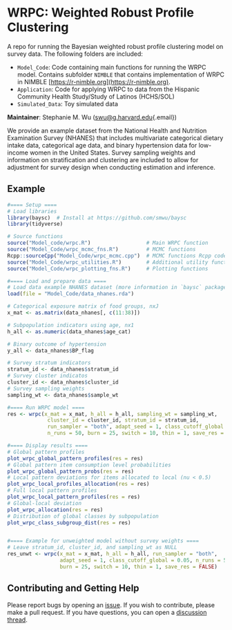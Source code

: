 # **WRPC**: Weighted Robust Profile Clustering

A repo for running the Bayesian weighted robust profile clustering model on survey data. The following folders are included:

- `Model_Code`: Code containing main functions for running the WRPC model. Contains subfolder `NIMBLE` that contains implementation of WRPC in NIMBLE [https://r-nimble.org](https://r-nimble.org).
- `Application`: Code for applying WRPC to data from the Hispanic Community Health Study/Study of Latinos (HCHS/SOL)
- `Simulated_Data`: Toy simulated data

**Maintainer**: Stephanie M. Wu ([swu\@g.harvard.edu](mailto:swu@g.harvard.edu){.email})

We provide an example dataset from the National Health and Nutrition Examination Survey (NHANES) that includes multivariate categorical dietary intake data, categorical age data, and binary hypertension data for low-income women in the United States. Survey sampling weights and information on stratification and clustering are included to allow for adjustment for survey design when conducting estimation and inference.

<div id='id-section1'/>

## Example

``` r
#==== Setup ====
# Load libraries
library(baysc)  # Install at https://github.com/smwu/baysc
library(tidyverse)

# Source functions
source("Model_code/wrpc.R")                  # Main WRPC function
source("Model_Code/wrpc_mcmc_fns.R")         # MCMC functions
Rcpp::sourceCpp("Model_Code/wrpc_mcmc.cpp")  # MCMC functions Rcpp code
source("Model_Code/wrpc_utilities.R")        # Additional utility functions
source("Model_Code/wrpc_plotting_fns.R")     # Plotting functions

#==== Load and prepare data ====
# Load data example NHANES dataset (more information in `baysc` package)
load(file = "Model_Code/data_nhanes.rda")

# Categorical exposure matrix of food groups, nxJ
x_mat <- as.matrix(data_nhanes[, c(11:38)])

# Subpopulation indicators using age, nx1
h_all <- as.numeric(data_nhanes$age_cat)

# Binary outcome of hypertension
y_all <- data_nhanes$BP_flag

# Survey stratum indicators
stratum_id <- data_nhanes$stratum_id
# Survey cluster indicatos
cluster_id <- data_nhanes$cluster_id
# Survey sampling weights
sampling_wt <- data_nhanes$sample_wt

#==== Run WRPC model ====
res <- wrpc(x_mat = x_mat, h_all = h_all, sampling_wt = sampling_wt,
             cluster_id = cluster_id, stratum_id = stratum_id,
             run_sampler = "both", adapt_seed = 1, class_cutoff_global = 0.05,
             n_runs = 50, burn = 25, switch = 10, thin = 1, save_res = FALSE)

#==== Display results ====
# Global pattern profiles
plot_wrpc_global_pattern_profiles(res = res)
# Global pattern item consumption level probabilities
plot_wrpc_global_pattern_probs(res = res)
# Local pattern deviations for items allocated to local (nu < 0.5)
plot_wrpc_local_profiles_allocation(res = res)
# Full local pattern profiles
plot_wrpc_local_pattern_profiles(res = res)
# Global-local deviation
plot_wrpc_allocation(res = res)
# Distribution of global classes by subpopulation
plot_wrpc_class_subgroup_dist(res = res)


#==== Example for unweighted model without survey weights ====
# Leave stratum_id, cluster_id, and sampling_wt as NULL
res_unwt <- wrpc(x_mat = x_mat, h_all = h_all, run_sampler = "both",
                 adapt_seed = 1, class_cutoff_global = 0.05, n_runs = 50,
                 burn = 25, switch = 10, thin = 1, save_res = FALSE)
```

<div id='id-section2'/>

## Contributing and Getting Help

Please report bugs by opening an [issue](https://github.com/smwu/WRPC/issues/new/choose). If you wish to contribute, please make a pull request. If you have questions, you can open a [discussion thread](https://github.com/smwu/WRPC/discussions).
